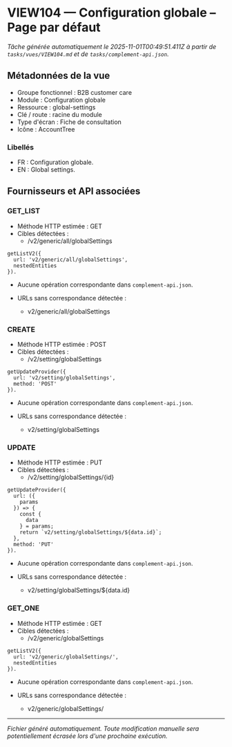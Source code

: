# VIEW104 — Configuration globale – Page par défaut

_Tâche générée automatiquement le 2025-11-01T00:49:51.411Z à partir de `tasks/vues/VIEW104.md` et de `tasks/complement-api.json`._

## Métadonnées de la vue

- Groupe fonctionnel : B2B customer care
- Module : Configuration globale
- Ressource : global-settings
- Clé / route : racine du module
- Type d'écran : Fiche de consultation
- Icône : AccountTree

### Libellés
- FR : Configuration globale.
- EN : Global settings.

## Fournisseurs et API associées

### GET_LIST

- Méthode HTTP estimée : GET
- Cibles détectées :
  - /v2/generic/all/globalSettings

```text
getListV2({
  url: 'v2/generic/all/globalSettings',
  nestedEntities
}).
```

- Aucune opération correspondante dans `complement-api.json`.

- URLs sans correspondance détectée :
  - v2/generic/all/globalSettings

### CREATE

- Méthode HTTP estimée : POST
- Cibles détectées :
  - /v2/setting/globalSettings

```text
getUpdateProvider({
  url: 'v2/setting/globalSettings',
  method: 'POST'
}).
```

- Aucune opération correspondante dans `complement-api.json`.

- URLs sans correspondance détectée :
  - v2/setting/globalSettings

### UPDATE

- Méthode HTTP estimée : PUT
- Cibles détectées :
  - /v2/setting/globalSettings/{id}

```text
getUpdateProvider({
  url: ({
    params
  }) => {
    const {
      data
    } = params;
    return `v2/setting/globalSettings/${data.id}`;
  },
  method: 'PUT'
}).
```

- Aucune opération correspondante dans `complement-api.json`.

- URLs sans correspondance détectée :
  - v2/setting/globalSettings/${data.id}

### GET_ONE

- Méthode HTTP estimée : GET
- Cibles détectées :
  - /v2/generic/globalSettings

```text
getListV2({
  url: 'v2/generic/globalSettings/',
  nestedEntities
}).
```

- Aucune opération correspondante dans `complement-api.json`.

- URLs sans correspondance détectée :
  - v2/generic/globalSettings/

---

_Fichier généré automatiquement. Toute modification manuelle sera potentiellement écrasée lors d'une prochaine exécution._
